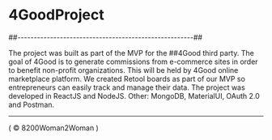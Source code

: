 # 4GoodProject

##------------------------------------------------------##

The project was built as part of the MVP for the ##4Good third party.
The goal of 4Good is to generate commissions from e-commerce sites in order to benefit non-profit organizations. This will be held by 4Good online marketplace platform.
We created Retool boards as part of our MVP so entrepreneurs can easily track and manage their data.
The project was developed in ReactJS and NodeJS.
Other: MongoDB, MaterialUI, OAuth 2.0 and Postman.

-------------------------------------------------
( © 8200Woman2Woman )
